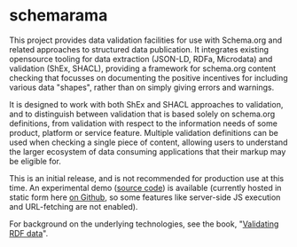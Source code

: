 
# schemarama

This project provides data validation facilities for use with Schema.org 
and related approaches to structured data publication. It integrates 
existing opensource tooling for data extraction (JSON-LD, RDFa, Microdata)
and validation (ShEx, SHACL), providing a framework for schema.org content 
checking that focusses on documenting the positive incentives for including
various data "shapes", rather than on simply giving errors and warnings.

It is designed to work with both ShEx and SHACL approaches to validation,
and to distinguish between validation that is based solely on schema.org 
definitions, from validation with respect to the information needs of 
some product, platform or service feature. Multiple validation definitions 
can be used when checking a single piece of content, allowing users to 
understand the larger ecosystem of data consuming applications that their
markup may be eligible for.

This is an initial release, and is not recommended for production use at this
time. An experimental demo ([source code](demo/)) is available (currently hosted in static form
here [on Github](https://google.github.io/schemarama/demo/), so some features
like server-side JS execution and URL-fetching are not enabled).

For background on the underlying technologies, see the book, 
"[Validating RDF data](https://book.validatingrdf.com/)".
